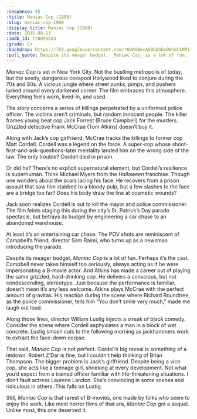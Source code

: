 ```yaml
---
:sequence: 45
:title: Maniac Cop (1988)
:slug: maniac-cop-1988
:display_title: Maniac Cop (1988)
:date: 2015-08-13
:imdb_id: tt0095583
:grade: C+
:backdrop: https://lh3.googleusercontent.com/r6mAYBecAG9bbhDxOWnkC1NPii0VYhG97oHLPTLJogU=w1000-rj
:pull_quote: Despite its meager budget, _Maniac Cop_ is a lot of fun.
---
```


_Maniac Cop_ is set in New York City. Not the bustling metropolis of today, but the seedy, dangerous cesspool Hollywood liked to conjure during the 70s and 80s. A vicious jungle where street punks, pimps, and pushers lurked around every darkened corner. The film embraces this atmosphere. Everything feels worn, lived-in, and used.

The story concerns a series of killings perpetrated by a uniformed police officer. The victims aren’t criminals, but random innocent people. The killer frames young beat cop Jack Forrest (Bruce Campbell) for the murders. Grizzled detective Frank McCrae (Tom Atkins) doesn’t buy it.

Along with Jack’s cop girlfriend, McCrae tracks the killings to former cop Matt Cordell. Cordell was a legend on the force.  A super-cop whose shoot-first-and-ask-questions-later mentality landed him on the wrong side of the law. The only trouble? Cordell died in prison.

Or did he? There’s no explicit supernatural element, but Cordell’s resilience is superhuman. Think Michael Myers from the _Halloween_ franchise. Though one wonders about the scars lacing his face. He recovers from a prison assault that saw him stabbed to a bloody pulp, but a few slashes to the face are a bridge too far? Does his body draw the line at cosmetic wounds?

Jack soon realizes Cordell is out to kill the mayor and police commissioner. The film feints staging this during the city’s St. Patrick’s Day parade spectacle, but betrays its budget by engineering a car chase to an abandoned warehouse. 

At least it’s an entertaining car chase. The POV shots are reminiscent of Campbell’s friend, director Sam Raimi, who turns up as a newsman introducing the parade.

Despite its meager budget, _Maniac Cop_ is a lot of fun. Perhaps it’s the cast. Campbell never takes himself too seriously, always acting as if he were impersonating a B-movie actor. And Atkins has made a career out of playing the same grizzled, hard-drinking cop. He delivers a conscious, but not condescending, stereotype. Just because the performance is familiar, doesn’t mean it’s any less welcome. Atkins plays McCrae with the perfect amount of gravitas.  His reaction during the scene where Richard Roundtree, as the police commissioner, tells him “You don’t smile very much,” made me laugh out loud.

Along those lines, director William Lustig injects a streak of black comedy. Consider the scene where Cordell asphyxiates a man in a block of wet concrete. Lustig smash cuts to the following morning as jackhammers work to extract the face-down corpse.

That said, _Maniac Cop_ is not perfect. Cordell’s big reveal is something of a letdown. Robert Z’Dar is fine, but I couldn’t help thinking of Brian Thompson. The bigger problem is Jack’s girlfriend. Despite being a vice cop, she acts like a teenage girl, shrieking at every development. Not what you’d expect from a trained officer familiar with life-threatening situations. I don’t fault actress Laurene Landon. She’s convincing in some scenes and ridiculous in others. This falls on Lustig.

Still, _Maniac Cop_ is that rarest of B-movies, one made by folks who seem to enjoy the work. Like most horror films of that era, _Maniac Cop_ got a sequel. Unlike most, this one deserved it.